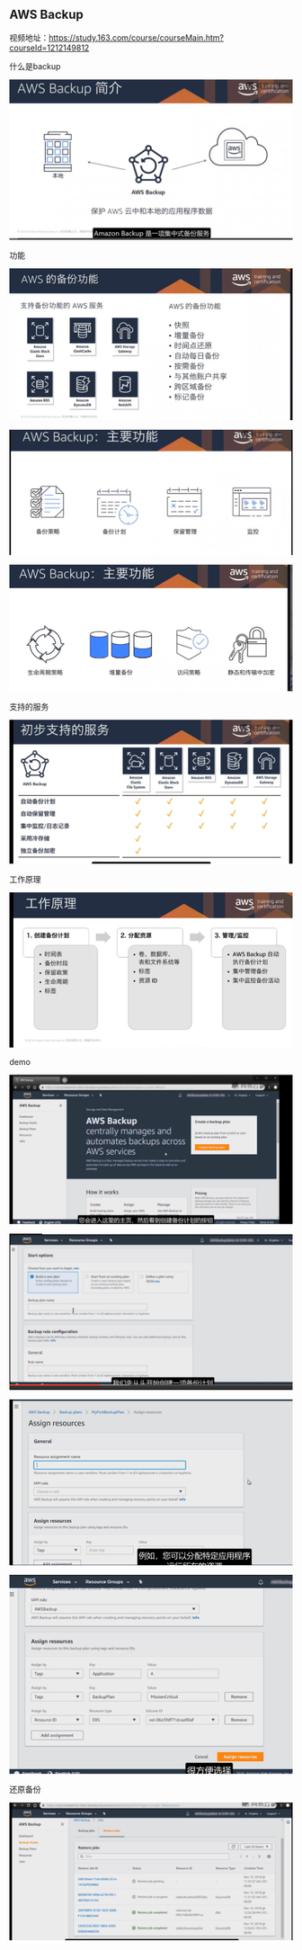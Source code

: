## AWS Backup

视频地址：https://study.163.com/course/courseMain.htm?courseId=1212149812



什么是backup

![image-20211215092410554](../_assets/AWS/AWS%20Backup/image-20211215092410554.png)





功能

![image-20211215092535611](../_assets/AWS/AWS%20Backup/image-20211215092535611.png)



![image-20211215092704302](../_assets/AWS/AWS%20Backup/image-20211215092704302.png)



![image-20211215092754766](../_assets/AWS/AWS%20Backup/image-20211215092754766.png)



支持的服务



![image-20211215092907691](../_assets/AWS/AWS%20Backup/image-20211215092907691.png)







 工作原理

![image-20211215093008242](../_assets/AWS/AWS%20Backup/image-20211215093008242.png)





demo

![image-20211215093024707](../_assets/AWS/AWS%20Backup/image-20211215093024707.png)



![image-20211215093049701](../_assets/AWS/AWS%20Backup/image-20211215093049701.png)



![image-20211215093244669](../_assets/AWS/AWS%20Backup/image-20211215093244669.png)



![image-20211215093321273](../_assets/AWS/AWS%20Backup/image-20211215093321273.png)





还原备份



![image-20211215093604852](../_assets/AWS/AWS%20Backup/image-20211215093604852.png)





